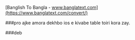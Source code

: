 [Banglish To Bangla - www.banglatext.com](https://www.banglatext.com/convert/)

###pro
ajke amora dekhbo ios e kivabe table toiri kora zay.

###deb

